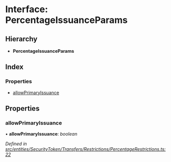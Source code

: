 # Interface: PercentageIssuanceParams

## Hierarchy

- **PercentageIssuanceParams**

## Index

### Properties

- [allowPrimaryIssuance](_entities_securitytoken_transfers_restrictions_percentagerestrictions_.percentageissuanceparams.md#allowprimaryissuance)

## Properties

### allowPrimaryIssuance

• **allowPrimaryIssuance**: _boolean_

_Defined in [src/entities/SecurityToken/Transfers/Restrictions/PercentageRestrictions.ts:22](https://github.com/PolymathNetwork/polymath-sdk/blob/a1cd5e3/src/entities/SecurityToken/Transfers/Restrictions/PercentageRestrictions.ts#L22)_

